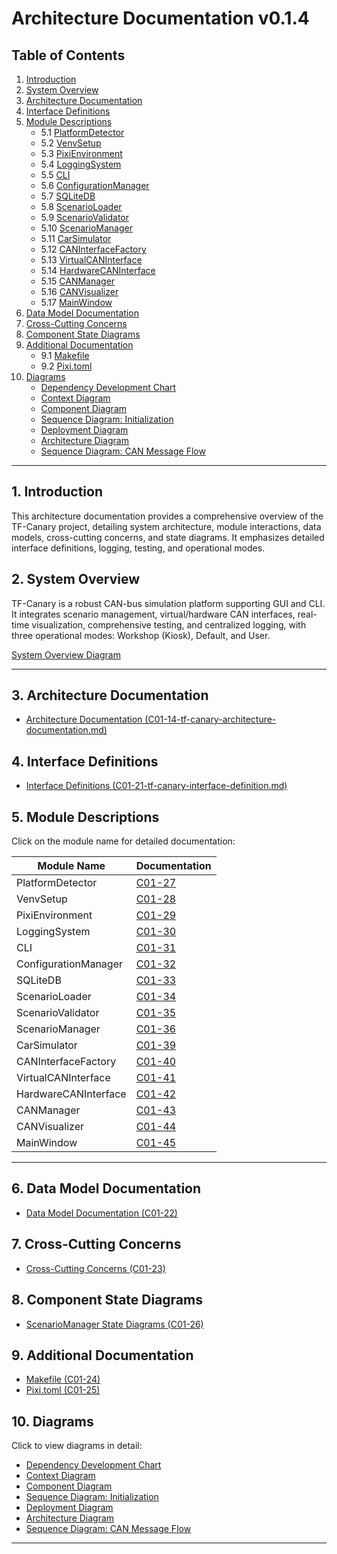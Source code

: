 # Architecture Documentation v0.1.4

## Table of Contents

1. [Introduction](#introduction)  
2. [System Overview](#system-overview)  
3. [Architecture Documentation](docs/descriptions/C01-14-tf-canary-architecture-documentation.md)  
4. [Interface Definitions](docs/descriptions/C01-21-tf-canary-interface-definition.md)  
5. [Module Descriptions](#module-descriptions)  
   - 5.1 [PlatformDetector](docs/descriptions/C01-27-tf-canary-plattformDetector.md)  
   - 5.2 [VenvSetup](docs/descriptions/C01-28-tf-canary-venv-setup.md)  
   - 5.3 [PixiEnvironment](docs/descriptions/C01-29-tf-canary-pixi-environment.md)  
   - 5.4 [LoggingSystem](docs/descriptions/C01-30-tf-canary-LoggingSystem.md)  
   - 5.5 [CLI](docs/descriptions/C01-31-tf-canary-cli.md)  
   - 5.6 [ConfigurationManager](docs/descriptions/C01-32-tf-canary-ConfigurationManager.md)  
   - 5.7 [SQLiteDB](docs/descriptions/C01-33-tf-canary-SQLiteDBr.md)  
   - 5.8 [ScenarioLoader](docs/descriptions/C01-34-tf-canary-ScenarioLoader.md)  
   - 5.9 [ScenarioValidator](docs/descriptions/C01-35-tf-canary-ScenarioValidator.md)  
   - 5.10 [ScenarioManager](docs/descriptions/C01-36-tf-canary-ScenarioManager.md)  
   - 5.11 [CarSimulator](docs/descriptions/c01-39_CarSimulator.md)  
   - 5.12 [CANInterfaceFactory](docs/descriptions/c01-40_CANInterfaceFactoryr.md)  
   - 5.13 [VirtualCANInterface](docs/descriptions/c01-41_VirtualCANInterface.md)  
   - 5.14 [HardwareCANInterface](docs/descriptions/c01-42_HardwareCANInterface.md)  
   - 5.15 [CANManager](docs/descriptions/c01-43_CANManager.md)  
   - 5.16 [CANVisualizer](docs/descriptions/c01-44_CANVisualizer.md)  
   - 5.17 [MainWindow](docs/descriptions/c01-45_MainWindow.md)  
6. [Data Model Documentation](docs/descriptions/C01-22-tf-canary-data-model-documentation.md)  
7. [Cross-Cutting Concerns](docs/descriptions/C01-23-tf-canary-Cross-Cutting-Concerns.md)  
8. [Component State Diagrams](docs/diagrams/architecture/c01-26-ScenarioManagerStates.puml)  
9. [Additional Documentation](#additional-documentation)  
   - 9.1 [Makefile](docs/descriptions/C01-24-tf-canary-makefile.md)  
   - 9.2 [Pixi.toml](docs/descriptions/C01-25-tf-canary-pixi.toml)  
10. [Diagrams](#diagrams)  
    - [Dependency Development Chart](docs/diagrams/architecture/c01-13_Dependency_Development_Chart.puml)
    - [Context Diagram](docs/diagrams/architecture/c01-15%20context%20diagram.puml)
    - [Component Diagram](docs/diagrams/architecture/c01-16%20component%20diagram.puml)
    - [Sequence Diagram: Initialization](docs/diagrams/architecture/c01-17%20sequenz%20initialisation.puml)
    - [Deployment Diagram](docs/diagrams/architecture/c01-18%20deployment%20diagram.puml)
    - [Architecture Diagram](docs/diagrams/architecture/c01-19_architecture_diagram_puml)
    - [Sequence Diagram: CAN Message Flow](docs/diagrams/architecture/c01-20_CAN_Message_Flow.puml)

---

## 1. Introduction

This architecture documentation provides a comprehensive overview of the TF-Canary project, detailing system architecture, module interactions, data models, cross-cutting concerns, and state diagrams. It emphasizes detailed interface definitions, logging, testing, and operational modes.

## 2. System Overview

TF-Canary is a robust CAN-bus simulation platform supporting GUI and CLI. It integrates scenario management, virtual/hardware CAN interfaces, real-time visualization, comprehensive testing, and centralized logging, with three operational modes: Workshop (Kiosk), Default, and User.

[System Overview Diagram](docs/diagrams/architecture/system_overview.puml)

---

## 3. Architecture Documentation

- [Architecture Documentation (C01-14-tf-canary-architecture-documentation.md)](docs/descriptions/C01-14-tf-canary-architecture-documentation.md)

## 4. Interface Definitions

- [Interface Definitions (C01-21-tf-canary-interface-definition.md)](docs/descriptions/C01-21-tf-canary-interface-definition.md)

## 5. Module Descriptions

Click on the module name for detailed documentation:

| Module Name            | Documentation |
|------------------------|---------------|
| PlatformDetector       | [C01-27](docs/descriptions/C01-27-tf-canary-plattformDetector.md) |
| VenvSetup              | [C01-28](docs/descriptions/C01-28-tf-canary-venv-setup.md) |
| PixiEnvironment        | [C01-29](docs/descriptions/C01-29-tf-canary-pixi-environment.md) |
| LoggingSystem          | [C01-30](docs/descriptions/C01-30-tf-canary-LoggingSystem.md) |
| CLI                    | [C01-31](docs/descriptions/C01-31-tf-canary-cli.md) |
| ConfigurationManager   | [C01-32](docs/descriptions/C01-32-tf-canary-ConfigurationManager.md) |
| SQLiteDB               | [C01-33](docs/descriptions/C01-33-tf-canary-SQLiteDBr.md) |
| ScenarioLoader         | [C01-34](docs/descriptions/C01-34-tf-canary-ScenarioLoader.md) |
| ScenarioValidator      | [C01-35](docs/descriptions/C01-35-tf-canary-ScenarioValidator.md) |
| ScenarioManager        | [C01-36](docs/descriptions/C01-36-tf-canary-ScenarioManager.md) |
| CarSimulator           | [C01-39](docs/descriptions/c01-39_CarSimulator.md) |
| CANInterfaceFactory    | [C01-40](docs/descriptions/c01-40_CANInterfaceFactoryr.md) |
| VirtualCANInterface    | [C01-41](docs/descriptions/c01-41_VirtualCANInterface.md) |
| HardwareCANInterface   | [C01-42](docs/descriptions/c01-42_HardwareCANInterface.md) |
| CANManager             | [C01-43](docs/descriptions/c01-43_CANManager.md) |
| CANVisualizer          | [C01-44](docs/descriptions/c01-44_CANVisualizer.md) |
| MainWindow             | [C01-45](docs/descriptions/c01-45_MainWindow.md) |

---

## 6. Data Model Documentation

- [Data Model Documentation (C01-22)](docs/descriptions/C01-22-tf-canary-data-model-documentation.md)

## 7. Cross-Cutting Concerns

- [Cross-Cutting Concerns (C01-23)](docs/descriptions/C01-23-tf-canary-Cross-Cutting-Concerns.md)

## 8. Component State Diagrams

- [ScenarioManager State Diagrams (C01-26)](docs/diagrams/architecture/c01-26-ScenarioManagerStates.puml)

## 9. Additional Documentation

- [Makefile (C01-24)](docs/descriptions/C01-24-tf-canary-makefile.md)
- [Pixi.toml (C01-25)](docs/descriptions/C01-25-tf-canary-pixi.toml)

## 10. Diagrams

Click to view diagrams in detail:

- [Dependency Development Chart](docs/diagrams/architecture/c01-13_Dependency_Development_Chart.puml)
- [Context Diagram](docs/diagrams/architecture/c01-15%20context%20diagram.puml)
- [Component Diagram](docs/diagrams/architecture/c01-16%20component%20diagram.puml)
- [Sequence Diagram: Initialization](docs/diagrams/architecture/c01-17%20sequenz%20initialisation.puml)
- [Deployment Diagram](docs/diagrams/architecture/c01-18%20deployment%20diagram.puml)
- [Architecture Diagram](docs/diagrams/architecture/c01-19_architecture_diagram_puml)
- [Sequence Diagram: CAN Message Flow](docs/diagrams/architecture/c01-20_CAN_Message_Flow.puml)

---

